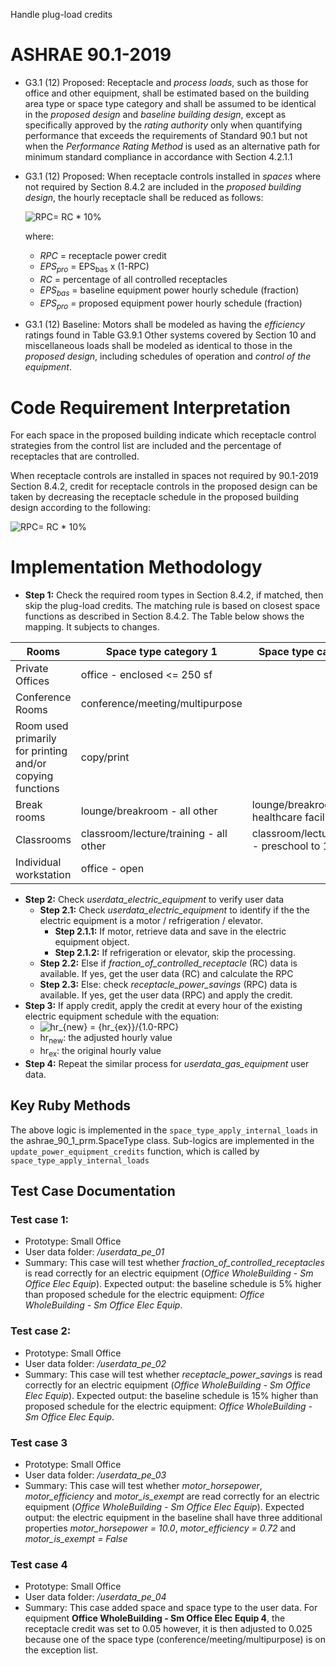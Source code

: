 Handle plug-load credits

# ASHRAE 90.1-2019
- G3.1 (12) Proposed: Receptacle and *process loads*, such as those for office and other equipment, shall be estimated based on the building area type or space type category and shall be assumed to be identical in the *proposed design* and *baseline building design*, except as specifically approved by the *rating authority* only when quantifying performance that exceeds the requirements of Standard 90.1 but not when the *Performance Rating Method* is used as an alternative path for minimum standard compliance in accordance with Section 4.2.1.1
- G3.1 (12) Proposed: When receptacle controls installed in *spaces* where not required by Section 8.4.2 are included in the *proposed building design*, the hourly receptacle shall be reduced as follows:

  ![RPC= RC * 10%](https://latex.codecogs.com/svg.latex?RPC=&space;RC&space;*&space;10%)
    
    where:
    - *RPC* = receptacle power credit 
    - *EPS<sub>pro</sub>* = EPS<sub>bas</sub> x (1-RPC)
    - *RC* = percentage of all controlled receptacles
    - *EPS<sub>bas</sub>* = baseline equipment power hourly schedule (fraction)
    - *EPS<sub>pro</sub>* = proposed equipment power hourly schedule (fraction)
- G3.1 (12) Baseline: Motors shall be modeled as having the *efficiency* ratings found in Table G3.9.1 Other systems covered by Section 10 and miscellaneous loads shall be modeled as identical to those in the *proposed design*, including schedules of operation and *control of the equipment*.

# Code Requirement Interpretation
For each space in the proposed building indicate which receptacle control strategies from the control list are included and the percentage of receptacles that are controlled.

When receptacle controls are installed in spaces not required by 90.1-2019 Section 8.4.2, credit for receptacle controls in the proposed design can be taken by decreasing the receptacle schedule in the proposed building design according to the following:

![RPC= RC * 10%](https://latex.codecogs.com/svg.latex?RPC=&space;RC&space;*&space;10%)

# Implementation Methodology
- **Step 1:** Check the required room types in Section 8.4.2, if matched, then skip the plug-load credits.
The matching rule is based on closest space functions as described in Section 8.4.2. The Table below shows the mapping. It subjects to changes.

| Rooms                                                     | Space type category 1                  | Space type category 2                          |
|-----------------------------------------------------------|----------------------------------------|------------------------------------------------|
| Private Offices                                           | office - enclosed <= 250 sf            |                                                |
 | Conference Rooms                                          | conference/meeting/multipurpose        |                                                |
| Room used primarily for printing and/or copying functions | copy/print                             |                                                |
| Break rooms                                               | lounge/breakroom - all other           | lounge/breakroom - healthcare facility         |
| Classrooms                                                | classroom/lecture/training - all other | classroom/lecture/training - preschool to 12th |
| Individual workstation                                    | office - open                          |                                                |

- **Step 2:** Check *userdata_electric_equipment* to verify user data
  - **Step 2.1:** Check *userdata_electric_equipment* to identify if the the electric equipment is a motor / refrigeration / elevator.
    - **Step 2.1.1:** If motor, retrieve data and save in the electric equipment object.
    - **Step 2.1.2:** If refrigeration or elevator, skip the processing.
  - **Step 2.2:** Else if *fraction_of_controlled_receptacle* (RC) data is available. If yes, get the user data (RC) and calculate the RPC
  - **Step 2.3:** Else: check *receptacle_power_savings* (RPC) data is available. If yes, get the user data (RPC) and apply the credit.
- **Step 3:** If apply credit, apply the credit at every hour of the existing electric equipment schedule with the equation:
  - ![hr_{new} = {hr_{ex}}/{1.0-RPC}](https://latex.codecogs.com/svg.image?hr_{new}&space;=&space;{hr_{ex}}&space;/&space;(1.0-RPC))
  - hr<sub>new</sub>: the adjusted hourly value
  - hr<sub>ex</sub>: the original hourly value
- **Step 4:** Repeat the similar process for *userdata_gas_equipment* user data.

## Key Ruby Methods
The above logic is implemented in the `space_type_apply_internal_loads` in the ashrae_90_1_prm.SpaceType class.
Sub-logics are implemented in the `update_power_equipment_credits` function, which is called by `space_type_apply_internal_loads`

## Test Case Documentation
### Test case 1:
- Prototype: Small Office
- User data folder: */userdata_pe_01*
- Summary:
This case will test whether *fraction_of_controlled_receptacles* is read correctly for an electric equipment (*Office WholeBuilding - Sm Office Elec Equip*).
Expected output: the baseline schedule is 5% higher than proposed schedule for the electric equipment: *Office WholeBuilding - Sm Office Elec Equip*.

### Test case 2:
- Prototype: Small Office
- User data folder: */userdata_pe_02*
- Summary:
This case will test whether *receptacle_power_savings*  is read correctly for an electric equipment (*Office WholeBuilding - Sm Office Elec Equip*).
Expected output: the baseline schedule is 15% higher than proposed schedule for the electric equipment: *Office WholeBuilding - Sm Office Elec Equip*.

### Test case 3
- Prototype: Small Office
- User data folder: */userdata_pe_03*
- Summary:
This case will test whether *motor_horsepower*, *motor_efficiency* and *motor_is_exempt* are read correctly for an electric equipment (*Office WholeBuilding - Sm Office Elec Equip*).
Expected output: the electric equipment in the baseline shall have three additional properties *motor_horsepower = 10.0*, *motor_efficiency = 0.72* and *motor_is_exempt = False* 


### Test case 4
- Prototype: Small Office
- User data folder: */userdata_pe_04*
- Summary:
This case added space and space type to the user data. For equipment **Office WholeBuilding - Sm Office Elec Equip 4**, the receptacle credit was set to 0.05 however, it is then adjusted to 0.025 because one of the space type (conference/meeting/multipurpose) is on the exception list.